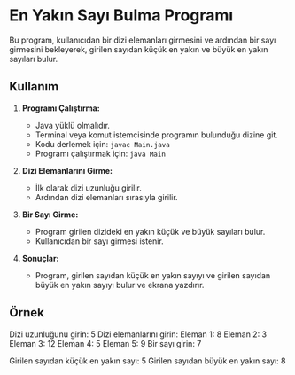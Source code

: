 # En Yakın Sayı Bulma Programı

Bu program, kullanıcıdan bir dizi elemanları girmesini ve ardından bir sayı girmesini bekleyerek, girilen sayıdan küçük en yakın ve büyük en yakın sayıları bulur.

## Kullanım

1. **Programı Çalıştırma:** 
    - Java yüklü olmalıdır.
    - Terminal veya komut istemcisinde programın bulunduğu dizine git.
    - Kodu derlemek için: `javac Main.java`
    - Programı çalıştırmak için: `java Main`

2. **Dizi Elemanlarını Girme:**
    - İlk olarak dizi uzunluğu girilir.
    - Ardından dizi elemanları sırasıyla girilir.

3. **Bir Sayı Girme:**
    - Program girilen dizideki en yakın küçük ve büyük sayıları bulur.
    - Kullanıcıdan bir sayı girmesi istenir.

4. **Sonuçlar:**
    - Program, girilen sayıdan küçük en yakın sayıyı ve girilen sayıdan büyük en yakın sayıyı bulur ve ekrana yazdırır.

## Örnek

Dizi uzunluğunu girin: 5
Dizi elemanlarını girin:
Eleman 1: 8
Eleman 2: 3
Eleman 3: 12
Eleman 4: 5
Eleman 5: 9
Bir sayı girin: 7

Girilen sayıdan küçük en yakın sayı: 5
Girilen sayıdan büyük en yakın sayı: 8


